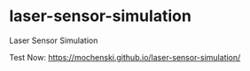# laser-sensor-simulation
Laser Sensor Simulation

Test Now: https://mochenski.github.io/laser-sensor-simulation/
